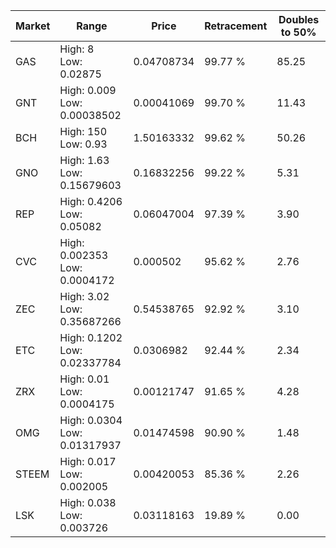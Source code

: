 | Market | Range | Price| Retracement | Doubles to 50% |
| --- | --- | --- | --- | --- |
| GAS | High: 8<br />Low: 0.02875 | 0.04708734 | 99.77 % | 85.25 |
| GNT | High: 0.009<br />Low: 0.00038502 | 0.00041069 | 99.70 % | 11.43 |
| BCH | High: 150<br />Low: 0.93 | 1.50163332 | 99.62 % | 50.26 |
| GNO | High: 1.63<br />Low: 0.15679603 | 0.16832256 | 99.22 % | 5.31 |
| REP | High: 0.4206<br />Low: 0.05082 | 0.06047004 | 97.39 % | 3.90 |
| CVC | High: 0.002353<br />Low: 0.0004172 | 0.000502 | 95.62 % | 2.76 |
| ZEC | High: 3.02<br />Low: 0.35687266 | 0.54538765 | 92.92 % | 3.10 |
| ETC | High: 0.1202<br />Low: 0.02337784 | 0.0306982 | 92.44 % | 2.34 |
| ZRX | High: 0.01<br />Low: 0.0004175 | 0.00121747 | 91.65 % | 4.28 |
| OMG | High: 0.0304<br />Low: 0.01317937 | 0.01474598 | 90.90 % | 1.48 |
| STEEM | High: 0.017<br />Low: 0.002005 | 0.00420053 | 85.36 % | 2.26 |
| LSK | High: 0.038<br />Low: 0.003726 | 0.03118163 | 19.89 % | 0.00 |
